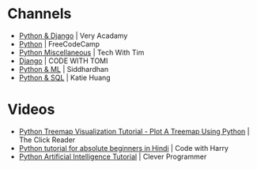 <h1 align=left>Channels</h1>

- [Python & Django](https://www.youtube.com/c/veryacademy) | Very Acadamy
- [Python](https://www.youtube.com/c/Freecodecamp/search?query=python) | FreeCodeCamp
- [Python Miscellaneous](https://www.youtube.com/c/TechWithTim/featured) | Tech With Tim
- [Django](https://www.youtube.com/c/CodeWithTomi) | CODE WITH TOMI
- [Python & ML](https://youtube.com/playlist?list=PLfFghEzKVmjsxY5ciwh27IyxuFymb798X) | Siddhardhan
- [Python & SQL](https://youtu.be/MPiz50TsyF0) | Katie Huang

<h1 align=left>Videos</h1>

- [Python Treemap Visualization Tutorial - Plot A Treemap Using Python](https://youtu.be/13-_BkgUveY) | The Click Reader
- [Python tutorial for absolute beginners in Hindi](https://www.youtube.com/watch?v=aqvDTCpNRek&list=PLu0W_9lII9agICnT8t4iYVSZ3eykIAOME) | Code with Harry
- [Python Artificial Intelligence Tutorial](https://youtu.be/XIrOM9oP3pA) | Clever Programmer


